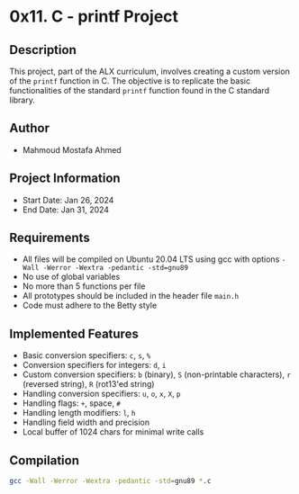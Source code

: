 # 0x11. C - printf Project

## Description

This project, part of the ALX curriculum, involves creating a custom version of the `printf` function in C. The objective is to replicate the basic functionalities of the standard `printf` function found in the C standard library.

## Author

- Mahmoud Mostafa Ahmed

## Project Information

- Start Date: Jan 26, 2024
- End Date: Jan 31, 2024

## Requirements

- All files will be compiled on Ubuntu 20.04 LTS using gcc with options `-Wall -Werror -Wextra -pedantic -std=gnu89`
- No use of global variables
- No more than 5 functions per file
- All prototypes should be included in the header file `main.h`
- Code must adhere to the Betty style

## Implemented Features

- Basic conversion specifiers: `c`, `s`, `%`
- Conversion specifiers for integers: `d`, `i`
- Custom conversion specifiers: `b` (binary), `S` (non-printable characters), `r` (reversed string), `R` (rot13'ed string)
- Handling conversion specifiers: `u`, `o`, `x`, `X`, `p`
- Handling flags: `+`, space, `#`
- Handling length modifiers: `l`, `h`
- Handling field width and precision
- Local buffer of 1024 chars for minimal write calls

## Compilation

```sh
gcc -Wall -Werror -Wextra -pedantic -std=gnu89 *.c
```
